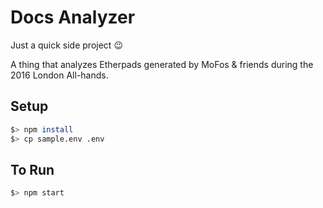 # Docs Analyzer

Just a quick side project :wink:

A thing that analyzes Etherpads generated by MoFos & friends during the 2016 London All-hands.

## Setup

```bash
$> npm install
$> cp sample.env .env
```

## To Run

```bash
$> npm start
```



